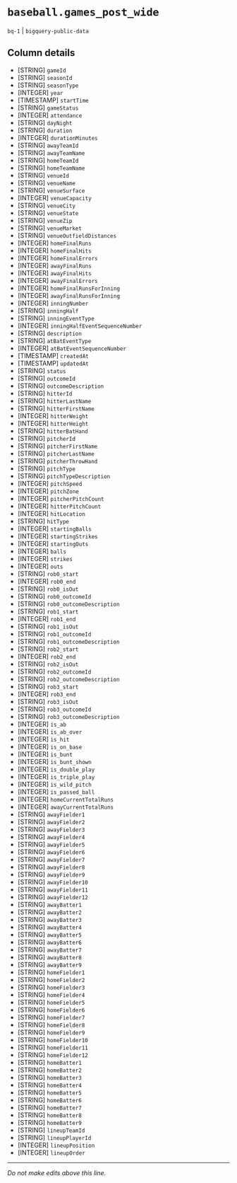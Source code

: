 # `baseball.games_post_wide`
`bq-1` | `bigquery-public-data`

## Column details
* [STRING]    `gameId`
* [STRING]    `seasonId`
* [STRING]    `seasonType`
* [INTEGER]   `year`
* [TIMESTAMP] `startTime`
* [STRING]    `gameStatus`
* [INTEGER]   `attendance`
* [STRING]    `dayNight`
* [STRING]    `duration`
* [INTEGER]   `durationMinutes`
* [STRING]    `awayTeamId`
* [STRING]    `awayTeamName`
* [STRING]    `homeTeamId`
* [STRING]    `homeTeamName`
* [STRING]    `venueId`
* [STRING]    `venueName`
* [STRING]    `venueSurface`
* [INTEGER]   `venueCapacity`
* [STRING]    `venueCity`
* [STRING]    `venueState`
* [STRING]    `venueZip`
* [STRING]    `venueMarket`
* [STRING]    `venueOutfieldDistances`
* [INTEGER]   `homeFinalRuns`
* [INTEGER]   `homeFinalHits`
* [INTEGER]   `homeFinalErrors`
* [INTEGER]   `awayFinalRuns`
* [INTEGER]   `awayFinalHits`
* [INTEGER]   `awayFinalErrors`
* [INTEGER]   `homeFinalRunsForInning`
* [INTEGER]   `awayFinalRunsForInning`
* [INTEGER]   `inningNumber`
* [STRING]    `inningHalf`
* [STRING]    `inningEventType`
* [INTEGER]   `inningHalfEventSequenceNumber`
* [STRING]    `description`
* [STRING]    `atBatEventType`
* [INTEGER]   `atBatEventSequenceNumber`
* [TIMESTAMP] `createdAt`
* [TIMESTAMP] `updatedAt`
* [STRING]    `status`
* [STRING]    `outcomeId`
* [STRING]    `outcomeDescription`
* [STRING]    `hitterId`
* [STRING]    `hitterLastName`
* [STRING]    `hitterFirstName`
* [INTEGER]   `hitterWeight`
* [INTEGER]   `hitterHeight`
* [STRING]    `hitterBatHand`
* [STRING]    `pitcherId`
* [STRING]    `pitcherFirstName`
* [STRING]    `pitcherLastName`
* [STRING]    `pitcherThrowHand`
* [STRING]    `pitchType`
* [STRING]    `pitchTypeDescription`
* [INTEGER]   `pitchSpeed`
* [INTEGER]   `pitchZone`
* [INTEGER]   `pitcherPitchCount`
* [INTEGER]   `hitterPitchCount`
* [INTEGER]   `hitLocation`
* [STRING]    `hitType`
* [INTEGER]   `startingBalls`
* [INTEGER]   `startingStrikes`
* [INTEGER]   `startingOuts`
* [INTEGER]   `balls`
* [INTEGER]   `strikes`
* [INTEGER]   `outs`
* [STRING]    `rob0_start`
* [INTEGER]   `rob0_end`
* [STRING]    `rob0_isOut`
* [STRING]    `rob0_outcomeId`
* [STRING]    `rob0_outcomeDescription`
* [STRING]    `rob1_start`
* [INTEGER]   `rob1_end`
* [STRING]    `rob1_isOut`
* [STRING]    `rob1_outcomeId`
* [STRING]    `rob1_outcomeDescription`
* [STRING]    `rob2_start`
* [INTEGER]   `rob2_end`
* [STRING]    `rob2_isOut`
* [STRING]    `rob2_outcomeId`
* [STRING]    `rob2_outcomeDescription`
* [STRING]    `rob3_start`
* [INTEGER]   `rob3_end`
* [STRING]    `rob3_isOut`
* [STRING]    `rob3_outcomeId`
* [STRING]    `rob3_outcomeDescription`
* [INTEGER]   `is_ab`
* [INTEGER]   `is_ab_over`
* [INTEGER]   `is_hit`
* [INTEGER]   `is_on_base`
* [INTEGER]   `is_bunt`
* [INTEGER]   `is_bunt_shown`
* [INTEGER]   `is_double_play`
* [INTEGER]   `is_triple_play`
* [INTEGER]   `is_wild_pitch`
* [INTEGER]   `is_passed_ball`
* [INTEGER]   `homeCurrentTotalRuns`
* [INTEGER]   `awayCurrentTotalRuns`
* [STRING]    `awayFielder1`
* [STRING]    `awayFielder2`
* [STRING]    `awayFielder3`
* [STRING]    `awayFielder4`
* [STRING]    `awayFielder5`
* [STRING]    `awayFielder6`
* [STRING]    `awayFielder7`
* [STRING]    `awayFielder8`
* [STRING]    `awayFielder9`
* [STRING]    `awayFielder10`
* [STRING]    `awayFielder11`
* [STRING]    `awayFielder12`
* [STRING]    `awayBatter1`
* [STRING]    `awayBatter2`
* [STRING]    `awayBatter3`
* [STRING]    `awayBatter4`
* [STRING]    `awayBatter5`
* [STRING]    `awayBatter6`
* [STRING]    `awayBatter7`
* [STRING]    `awayBatter8`
* [STRING]    `awayBatter9`
* [STRING]    `homeFielder1`
* [STRING]    `homeFielder2`
* [STRING]    `homeFielder3`
* [STRING]    `homeFielder4`
* [STRING]    `homeFielder5`
* [STRING]    `homeFielder6`
* [STRING]    `homeFielder7`
* [STRING]    `homeFielder8`
* [STRING]    `homeFielder9`
* [STRING]    `homeFielder10`
* [STRING]    `homeFielder11`
* [STRING]    `homeFielder12`
* [STRING]    `homeBatter1`
* [STRING]    `homeBatter2`
* [STRING]    `homeBatter3`
* [STRING]    `homeBatter4`
* [STRING]    `homeBatter5`
* [STRING]    `homeBatter6`
* [STRING]    `homeBatter7`
* [STRING]    `homeBatter8`
* [STRING]    `homeBatter9`
* [STRING]    `lineupTeamId`
* [STRING]    `lineupPlayerId`
* [INTEGER]   `lineupPosition`
* [INTEGER]   `lineupOrder`

-------------------------------------------------------------------------------
*Do not make edits above this line.*
